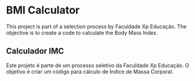 # BMI Calculator

This project is part of a selection process by Faculdade Xp Educação. The objective is to create a code to calculate the Body Mass Index.

## Calculador IMC

Este projeto é parte de um processo seletivo da Faculdade Xp Educação. O objetivo é criar um código para cálculo de Índice de Massa Corporal.

